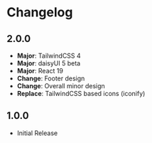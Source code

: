 # Changelog

## 2.0.0

- **Major**: TailwindCSS 4
- **Major**: daisyUI 5 beta
- **Major**: React 19
- **Change**: Footer design
- **Change**: Overall minor design
- **Replace**: TailwindCSS based icons (iconify)

## 1.0.0

- Initial Release
